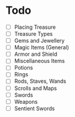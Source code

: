 # Todo

- [ ] Placing Treasure
- [ ] Treasure Types
- [ ] Gems and Jewellery
- [ ] Magic Items (General)
- [ ] Armor and Shield
- [ ] Miscellaneous Items
- [ ] Potions
- [ ] Rings
- [ ] Rods, Staves, Wands
- [ ] Scrolls and Maps
- [ ] Swords
- [ ] Weapons
- [ ] Sentient Swords
